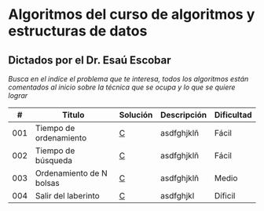 
# Algoritmos del curso de algoritmos y estructuras de datos

## Dictados por el Dr. Esaú Escobar

_Busca en el indíce el problema que te interesa, todos los algoritmos están comentados al inicio sobre la técnica que se ocupa y lo que se quiere lograr_

| # | Titulo | Solución | Descripción | Dificultad |
|---| ----- | -------- | ---------- |---------- |
|001|Tiempo de ordenamiento| [C](https://github.com/Jonas-Lara/IPN-CS/blob/master/13.-Algoritmos-DrEs%C3%A1u-2/01-Tiempo-de-ordenamiento.c) |asdfghjklñ| Fácil|
|002|Tiempo de búsqueda | [C](https://github.com/Jonas-Lara/IPN-CS/blob/master/13.-Algoritmos-DrEs%C3%A1u-2/02-Tiempo-de-b%C3%BAsqueda.c)|asdfghjklñ| Fácil|
|003|Ordenamiento de N bolsas | [C](https://github.com/Jonas-Lara/IPN-CS/blob/master/13.-Algoritmos-DrEs%C3%A1u-2/03-Ordenamiento-de-N-bolsas.c)|asdfghjklñ| Medio|
|004|Salir del laberinto | [C](https://github.com/Jonas-Lara/IPN-CS/blob/master/13.-Algoritmos-DrEs%C3%A1u-2/04-Salir-del-laberinto.c)|asdfghjkl| Díficil|

